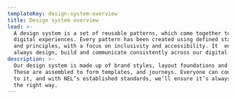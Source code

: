 ```yaml
---
templateKey: design-system-overview
title: Design system overview
lead: >-
  A design system is a set of reusable patterns, which come together to form
  digital experiences. Every pattern has been created using defined standards
  and principles, with a focus on inclusivity and accessibility. It  ensures we
  always design, build and communicate consistently across our digital estate.
description: >-
  Our design system is made up of brand styles, layout foundations and patterns.
  These are assembled to form templates, and journeys. Everyone can contribute
  to it, and with NEL’s established standards, we’ll ensure it’s always evolving
  the right way.
---
```


